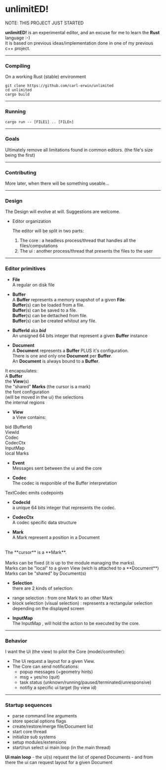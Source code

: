 # unlimitED!


NOTE: THIS PROJECT JUST STARTED

**unlimitED!** is an experimental editor, and an excuse for me to learn the **Rust** language :-)<br/>
It is based on previous ideas/implementation done in one of my previous c++ project.<br/>

------

### Compiling

On a working Rust (stable) environment

```
git clone https://github.com/carl-erwin/unlimited
cd unlimited
cargo build
```

------

### Running

```
cargo run -- [FILE1] .. [FILEn]
```


------

### Goals

Ultimately remove all limitations found in common editors. (the file's size being the first)

------


### Contributing

More later, when there will be something useable...

------

### Design

The Design will evolve at will. Suggestions are welcome.

- Editor organization

  The editor will be split in two parts:<br/>
     1. The core : a headless process/thread that handles all the files/computations
     2. The ui : another process/thread that presents the files to the user

------

### Editor primitives

- **File**<br/>
A regular on disk file

- **Buffer**<br/>
A **Buffer** represents a memory snapshot of a given **File**.<br/>
**Buffer**(s) can be loaded from a file.<br/>
**Buffer**(s) can be saved to a file.<br/>
**Buffer**(s) can be dettached from file.<br/>
**Buffer**(s) can be created whitout any file.<br/>

- **BufferId** aka **_bid_**<br/>
An unsigned 64 bits integer that represent a given **Buffer** instance<br/>

- **Document**<br/>
A **Document** represents a **Buffer** PLUS it's configuration.<br/>
There is one and only one **Document** per **Buffer**.<br/>
An **Document** is always bound to a **Buffer**.

 It encapsulates:<br/>
A **Buffer**<br/>
the **View**(s)<br/>
the "shared" **Marks** (the cursor is a mark)<br/>
the font configuration<br/> (will be moved in the ui)
the selections<br/>
the internal regions<br/>

- **View**<br/>
a View contains:<br/>

 bid (BufferId)<br/>
 ViewId<br/>
 Codec<br/>
 CodecCtx<br/>
 InputMap<br/>
 local Marks<br/>

- **Event**<br/>
Messages sent between the ui and the core


- **Codec**<br/>
The codec is responible of the Buffer interpretation

TextCodec emits codepoints

- **CodecId**<br/>
a unique 64 bits integer that represents the codec.

- **CodecCtx**<br/>
A codec specific data structure

- **Mark**<br/>
A Mark represent a position in a Document<br/>
<br/>
The **cursor** is a **Mark**.<br/>
<br/>
Marks can be fixed (it is up to the module managing the marks).<br/>
Marks can be "local" to a given View  (wich is attached to a **Document**)<br/>
Marks can be "shared" by Document(s)<br/>

- **Selection**<br/>
there are 2 kinds of selection:<br/>
 * range selection : from one Mark to an other Mark
 * block selection (visual selection) : represents a rectangular selection depending on the displayed screen


- **InputMap**<br/>
The InputMap , will hold the action to be executed by the core.

------

### Behavior

I want the Ui (the view) to pilot the Core (model/controller):<br/>
- The Ui request a layout for a given View.<br/>
- The Core can send notifications:
  * popup messages (+geometry hints)<br/>
  * msg + yes/no   (quit)<br/>
  * task status (unknown/running/paused/terminated/unresponsive)<br/>
  * notifiy a specific ui target (by view id)<br/>

------

### Startup sequences

- parse command line arguments<br/>
- store special options flags<br/>
- create/restore/merge file/Document list<br/>
- start core thread<br/>
- initialize sub systems<br/>
- setup modules/extensions<br/>
- start/run select ui main loop (in the main thread)<br/>

 **Ui main loop**
    - the ui(s) request the list of opened Documents
    - and from there the ui can request layout for a given Document
